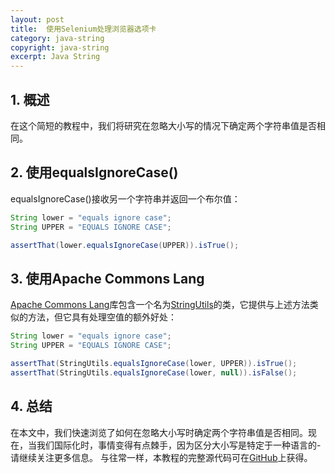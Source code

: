 ```yaml
---
layout: post
title:  使用Selenium处理浏览器选项卡
category: java-string
copyright: java-string
excerpt: Java String
---
```


## 1. 概述

在这个简短的教程中，我们将研究在忽略大小写的情况下确定两个字符串值是否相同。

## 2. 使用equalsIgnoreCase()

equalsIgnoreCase()接收另一个字符串并返回一个布尔值：

```java
String lower = "equals ignore case";
String UPPER = "EQUALS IGNORE CASE";

assertThat(lower.equalsIgnoreCase(UPPER)).isTrue();

```

## 3. 使用Apache Commons Lang

[Apache Commons Lang](https://www.tuyucheng.com/string-processing-commons-lang)库包含一个名为[StringUtils](https://www.tuyucheng.com/string-processing-commons-lang)的类，它提供与上述方法类似的方法，但它具有处理空值的额外好处：

```java
String lower = "equals ignore case"; 
String UPPER = "EQUALS IGNORE CASE"; 

assertThat(StringUtils.equalsIgnoreCase(lower, UPPER)).isTrue();
assertThat(StringUtils.equalsIgnoreCase(lower, null)).isFalse();
```

## 4. 总结

在本文中，我们快速浏览了如何在忽略大小写时确定两个字符串值是否相同。现在，当我们国际化时，事情变得有点棘手，因为区分大小写是特定于一种语言的-请继续关注更多信息。
与往常一样，本教程的完整源代码可在[GitHub](https://github.com/tu-yucheng/taketoday-tutorial4j/tree/master/java-core-modules/java-string-algorithms-1)上获得。
